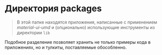
# Директория packages

> В этой папке находятся приложения, написанные с применением *material-ui-umd* и (опционально) использующие инструменты из директории `lib`

Подобное разделение позволяет хранить не только примеры кода в приложениях, но и тулкиты, поставляемые обособленно.
